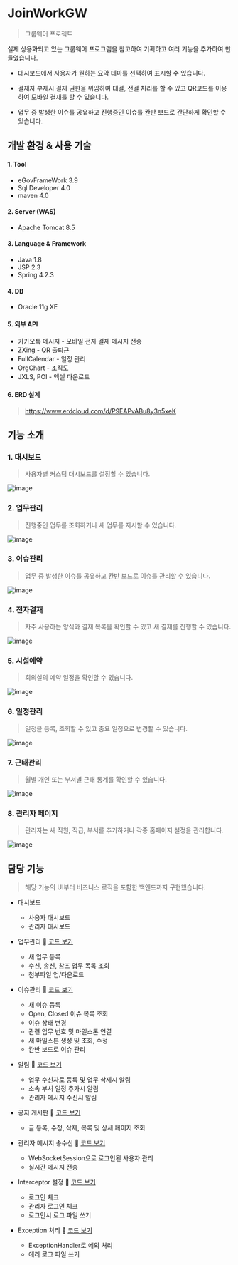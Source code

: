 # JoinWorkGW
> 그룹웨어 프로젝트
   
실제 상용화되고 있는 그룹웨어 프로그램을 참고하여 기획하고 여러 기능을 추가하여 만들었습니다.

- 대시보드에서 사용자가 원하는 요약 테마를 선택하여 표시할 수 있습니다.
   
- 결재자 부재시 결재 권한을 위임하여 대결, 전결 처리를 할 수 있고 QR코드를 이용하여 모바일 결재를 할 수 있습니다.
   
- 업무 중 발생한 이슈를 공유하고 진행중인 이슈를 칸반 보드로 간단하게 확인할 수 있습니다.
   
   
## 개발 환경 & 사용 기술

#### 1. Tool
- eGovFrameWork 3.9
- Sql Developer 4.0
- maven 4.0

#### 2. Server (WAS)
- Apache Tomcat 8.5

#### 3. Language & Framework
- Java 1.8
- JSP 2.3
- Spring 4.2.3

#### 4. DB
- Oracle 11g XE

#### 5. 외부 API
- 카카오톡 메시지 - 모바일 전자 결재 메시지 전송
- ZXing - QR 출퇴근
- FullCalendar - 일정 관리
- OrgChart - 조직도
- JXLS, POI - 엑셀 다운로드

#### 6. ERD 설계
> https://www.erdcloud.com/d/P9EAPvABu8y3n5xeK
   
## 기능 소개
### 1. 대시보드
> 사용자별 커스텀 대시보드를 설정할 수 있습니다.
   
![image](https://user-images.githubusercontent.com/37923543/192958981-9ec6896b-d816-4ef7-876f-f077a5d96f77.png)

### 2. 업무관리
> 진행중인 업무를 조회하거나 새 업무를 지시할 수 있습니다. 
   
![image](https://user-images.githubusercontent.com/37923543/192960907-7f7c29ff-4b3a-43c3-a40a-176456096a73.png)

### 3. 이슈관리
> 업무 중 발생한 이슈를 공유하고 칸반 보드로 이슈를 관리할 수 있습니다.
   
![image](https://user-images.githubusercontent.com/37923543/192963961-0d3e38e8-ac40-433a-b1bd-0259a977d9b5.png)

### 4. 전자결재
> 자주 사용하는 양식과 결재 목록을 확인할 수 있고 새 결재를 진행할 수 있습니다.

![image](https://user-images.githubusercontent.com/37923543/192981511-d8873885-ebdd-45bb-8773-964c0900e240.png)

### 5. 시설예약
> 회의실의 예약 일정을 확인할 수 있습니다.

![image](https://user-images.githubusercontent.com/37923543/192982569-9c71f582-2652-4294-a9c7-2564cd72d480.png)

### 6. 일정관리
> 일정을 등록, 조회할 수 있고 중요 일정으로 변경할 수 있습니다.

![image](https://user-images.githubusercontent.com/37923543/192982861-2b0289a6-02a4-4e48-9fd1-092a25ac81f5.png)

### 7. 근태관리
> 월별 개인 또는 부서별 근태 통계를 확인할 수 있습니다.

![image](https://user-images.githubusercontent.com/37923543/192983243-e4bfc5de-9f1f-40e8-a579-c4fa6775c954.png)

### 8. 관리자 페이지
> 관리자는 새 직원, 직급, 부서를 추가하거나 각종 홈페이지 설정을 관리합니다.

![image](https://user-images.githubusercontent.com/37923543/192984078-7cc6588f-88e3-4cb8-9ec1-e517929c5d97.png)
   
   
## 담당 기능
> 해당 기능의 UI부터 비즈니스 로직을 포함한 백엔드까지 구현했습니다.
- 대시보드
  - 사용자 대시보드
  - 관리자 대시보드
  
- 업무관리 📌 [코드 보기](https://github.com/taewonMin/JoinWorkGW/tree/main/JoinWorkGW/src/main/java/com/joinwork/board/duty)
  - 새 업무 등록
  - 수신, 송신, 참조 업무 목록 조회
  - 첨부파일 업/다운로드
  
- 이슈관리 📌 [코드 보기](https://github.com/taewonMin/JoinWorkGW/tree/main/JoinWorkGW/src/main/java/com/joinwork/board/issue)
  - 새 이슈 등록
  - Open, Closed 이슈 목록 조회
  - 이슈 상태 변경
  - 관련 업무 번호 및 마일스톤 연결
  - 새 마일스톤 생성 및 조회, 수정
  - 칸반 보드로 이슈 관리
  
- 알림 📌 [코드 보기](https://github.com/taewonMin/JoinWorkGW/blob/main/JoinWorkGW/src/main/java/com/joinwork/common/controller/CommonController.java)
  - 업무 수신자로 등록 및 업무 삭제시 알림
  - 소속 부서 일정 추가시 알림
  - 관리자 메시지 수신시 알림
  
- 공지 게시판 📌 [코드 보기](https://github.com/taewonMin/JoinWorkGW/tree/main/JoinWorkGW/src/main/java/com/joinwork/board/notice)
  - 글 등록, 수정, 삭제, 목록 및 상세 페이지 조회
  
- 관리자 메시지 송수신 📌 [코드 보기](https://github.com/taewonMin/JoinWorkGW/blob/main/JoinWorkGW/src/main/java/com/joinwork/util/EchoHandler.java)
  - WebSocketSession으로 로그인된 사용자 관리
  - 실시간 메시지 전송
  
- Interceptor 설정 📌 [코드 보기](https://github.com/taewonMin/JoinWorkGW/tree/main/JoinWorkGW/src/main/java/com/joinwork/util/interceptor)
  - 로그인 체크
  - 관리자 로그인 체크
  - 로그인시 로그 파일 쓰기

- Exception 처리 📌 [코드 보기](https://github.com/taewonMin/JoinWorkGW/blob/main/JoinWorkGW/src/main/java/com/joinwork/util/ExceptionControllerAdvisor.java)
  - ExceptionHandler로 예외 처리
  - 에러 로그 파일 쓰기
